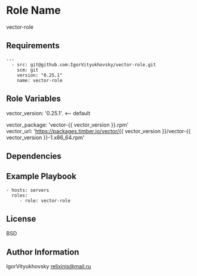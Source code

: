 Role Name
=========

vector-role

Requirements
------------

```
---
  - src: git@github.com:IgorVityukhovsky/vector-role.git
    scm: git
    version: "0.25.1"
    name: vector-role
```

Role Variables
--------------

vector_version: '0.25.1'. <-- default  

vector_package: 'vector-{{ vector_version }}.rpm'  
vector_url: 'https://packages.timber.io/vector/{{ vector_version }}/vector-{{ vector_version }}-1.x86_64.rpm'  


Dependencies
------------


Example Playbook
----------------

    - hosts: servers
      roles:
         - role: vector-role

License
-------

BSD

Author Information
------------------
IgorVityukhovsky
relixinis@mail.ru
